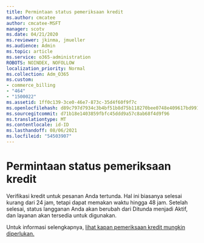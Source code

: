 ```yaml
---
title: Permintaan status pemeriksaan kredit
ms.author: cmcatee
author: cmcatee-MSFT
manager: scotv
ms.date: 04/21/2020
ms.reviewer: jkinma, jmueller
ms.audience: Admin
ms.topic: article
ms.service: o365-administration
ROBOTS: NOINDEX, NOFOLLOW
localization_priority: Normal
ms.collection: Adm_O365
ms.custom:
- commerce_billing
- "464"
- "1500022"
ms.assetid: 1ff0c139-3ce0-46e7-873c-35d4f60f9f7c
ms.openlocfilehash: d89c797d7934c3b4bf51b8d75b118270bee0748e409617bd991b9eb1a38ce5c9
ms.sourcegitcommit: d71b18e1403859fbfc45ddd9a57c8ab68f4d9f96
ms.translationtype: MT
ms.contentlocale: id-ID
ms.lasthandoff: 08/06/2021
ms.locfileid: "54503907"
---
```

# <a name="credit-check-status-request"></a>Permintaan status pemeriksaan kredit

Verifikasi kredit untuk pesanan Anda tertunda. Hal ini biasanya selesai kurang dari 24 jam, tetapi dapat memakan waktu hingga 48 jam. Setelah selesai, status langganan Anda akan berubah dari Ditunda menjadi Aktif, dan layanan akan tersedia untuk digunakan.

Untuk informasi selengkapnya, [lihat kapan pemeriksaan kredit mungkin diperlukan.](/microsoft-365/commerce/billing-and-payments/pay-for-your-subscription#pay-by-invoice-check-or-eft)
